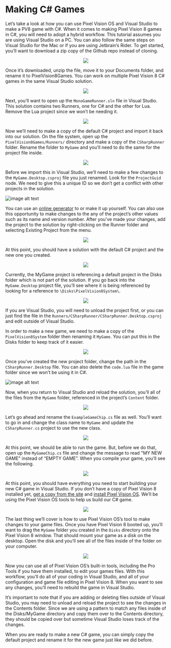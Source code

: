 # Making C# Games

Let’s take a look at how you can use Pixel Vision OS and Visual Studio to make a PV8 game with C#. When it comes to making Pixel Vision 8 games in C#,  you will need to adopt a hybrid workflow. This tutorial assumes you are using Visual Studio on a PC. You can also follow the same steps on Visual Studio for the Mac or if you are using Jetbrain’s Rider. To get started, you’ll want to download a zip copy of the Github repo instead of cloning.

<p style="text-align:center"><img src="images/MakingCSharpGames_image_0.png" /></p>

Once it’s downloaded, unzip the file, move it to your Documents folder, and rename it to PixelVision8Games. You can work on multiple Pixel Vision 8 C# games in the same Visual Studio solution.

<p style="text-align:center"><img src="images/MakingCSharpGames_image_1.png" /></p>

Next, you’ll want to open up the `MonoGameRunner.sln` file in Visual Studio. This solution contains two Runners, one for C# and the other for Lua. Remove the Lua project since we won’t be needing it.

<p style="text-align:center"><img src="images/MakingCSharpGames_image_2.png" /></p>

Now we’ll need to make a copy of the default C# project and import it back into our solution. On the file system, open up the `PixelVision8Games/Runners/` directory and make a copy of the `CSharpRunner` folder. Rename the folder to `MyGame` and you’ll need to do the same for the project file inside. 

<p style="text-align:center"><img src="images/MakingCSharpGames_image_3.png" /></p>

Before we import this in Visual Studio, we’ll need to make a few changes to the `MyGame.Desktop.csproj` file you just renamed.  Look for the `ProjectGuid` node. We need to give this a unique ID so we don’t get a conflict with other projects in the solution.

![image alt text](images/MakingCSharpGames_image_4.png)

You can use an [online generator](https://guidgenerator.com/) to or make it up yourself. You can also use this opportunity to make changes to the any of the project’s other values such as its name and version number. After you’ve made your changes, add the project to the solution by right-clicking on the Runner folder and selecting Existing Project from the menu.

<p style="text-align:center"><img src="images/MakingCSharpGames_image_5.png" /></p>

At this point, you should have a solution with the default C# project and the new one you created.

<p style="text-align:center"><img src="images/MakingCSharpGames_image_6.png" /></p>

Currently, the MyGame project is referencing a default project in the Disks folder which is not part of the solution. If you go back into the `MyGame.Desktop` project file, you’ll see where it is being referenced by looking for a reference to `\Disks\PixelVision8System\`. 

<p style="text-align:center"><img src="images/MakingCSharpGames_image_7.png" /></p>

If you are Visual Studio, you will need to unload the project first, or you can just find the file in the `Runners/CSharpRunner/CSharpRunner.Desktop.csproj` and edit outside of Visual Studio.

In order to make a new game, we need to make a copy of the `PixelVision8System` folder then renaming it `MyGame`. You can put this in the Disks folder to keep track of it easier. 

<p style="text-align:center"><img src="images/MakingCSharpGames_image_8.png" /></p>

Once you’ve created the new project folder, change the path in the `CSharpRunner.Desktop` file. You can also delete the `code.lua` file in the game folder since we won’t be using it in C#.

![image alt text](images/MakingCSharpGames_image_9.png)

Now, when you return to Visual Studio and reload the solution, you’ll all of the files from the `MyGame` folder, referenced in the project’s `Content` folder.

<p style="text-align:center"><img src="images/MakingCSharpGames_image_10.png" /></p>

Let’s go ahead and rename the `ExampleGameChip.cs` file as well. You’ll want to go in and change the class name to `MyGame` and update the `CSharpRunner.cs` project to use the new class. 

<p style="text-align:center"><img src="images/MakingCSharpGames_image_11.png" /></p>

At this point, we should be able to run the game. But, before we do that, open up the `MyGameChip.cs` file and change the message to read "MY NEW GAME" instead of “EMPTY GAME”. When you compile your game, you’ll see the following.

<p style="text-align:center"><img src="images/MakingCSharpGames_image_12.png" /></p>

At this point, you should have everything you need to start building your new C# game in Visual Studio. If you don’t have a copy of Pixel Vision 8 installed yet, [get a copy from the site](https://www.pixelvision8.com/play) and [install Pixel Vision OS](https://www.pixelvision8.com/getting-started). We’ll be using the Pixel Vision OS tools to help us build our C# game.

<p style="text-align:center"><img src="images/MakingCSharpGames_image_13.png" /></p>

The last thing we’ll cover is how to use Pixel Vision OS’s tool to make changes to your game files. Once you have Pixel Vision 8 booted up, you’ll want to drag the `MyGame` folder you created in the `Disks` directory onto the Pixel Vision 8 window. That should mount your game as a disk on the desktop. Open the disk and you’ll see all of the files inside of the folder on your computer.

<p style="text-align:center"><img src="images/MakingCSharpGames_image_14.png" /></p>

Now you can use all of Pixel Vision OS’s built-in tools, including the Pro Tools if you have them installed, to edit your games files. With this workflow, you’ll do all of your coding in Visual Studio, and all of your configuration and game file editing in Pixel Vision 8. When you want to see any changes, you’ll need to rebuild the game in Visual Studio.

It’s important to note that if you are adding or deleting files outside of Visual Studio, you may need to unload and reload the project to see the changes in the Contents folder. Since we are using a pattern to match any files inside of the Disks/MyGame directory and copy them over to the Contents directory, they should be copied over but sometime Visual Studio loses track of the changes.

When you are ready to make a new C# game, you can simply copy the default project and rename it for the new game just like we did before.

